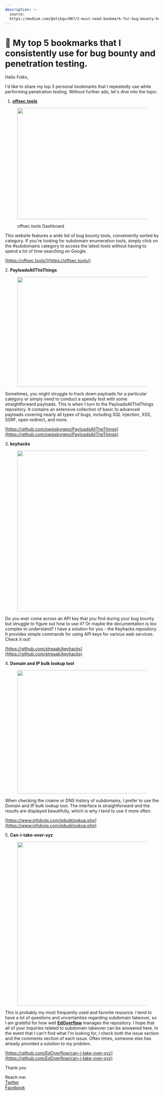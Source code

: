 ```yaml
---
description: >-
  source:
  https://medium.com/@atikqur007/5-must-need-bookmark-for-bug-bounty-hunters-penetration-testers-5941e4588488
---
```


# 🔎 My top 5 bookmarks that I consistently use for bug bounty and penetration testing.

Hello Folks,

I'd like to share my top 5 personal bookmarks that I repeatedly use while performing penetration testing. Without further ado, let's dive into the topic.

1. [**offsec.tools**](https://offsec.tools/)

<figure><img src="https://miro.medium.com/v2/resize:fit:875/1*j_oKgiEgyuwHPedqXeQB3g.png" alt="" height="364" width="700"><figcaption><p>offsec.tools Dashboard</p></figcaption></figure>

This website features a wide list of bug bounty tools, conveniently sorted by category. If you're looking for subdomain enumeration tools, simply click on the #subdomains category to access the latest tools without having to spend a lot of time searching on Google.

[https://offsec.tools/](https://offsec.tools/)

2\. **PayloadsAllTheThings**

<figure><img src="https://miro.medium.com/v2/resize:fit:875/1*P5PDoDq4mQ72yL7ImujneQ.png" alt="" height="360" width="700"><figcaption></figcaption></figure>

Sometimes, you might struggle to track down payloads for a particular category or simply need to conduct a speedy test with some straightforward payloads. This is when I turn to the PayloadsAllTheThings repository. It contains an extensive collection of basic to advanced payloads covering nearly all types of bugs, including SQL injection, XSS, SSRF, open redirect, and more.

[https://github.com/swisskyrepo/PayloadsAllTheThings](https://github.com/swisskyrepo/PayloadsAllTheThings)

3\. **keyhacks**

<figure><img src="https://miro.medium.com/v2/resize:fit:875/1*On_-gxz_4IcpA85UHGeY1A.png" alt="" height="527" width="700"><figcaption></figcaption></figure>

Do you ever come across an API key that you find during your bug bounty but struggle to figure out how to use it? Or maybe the documentation is too complex to understand? I have a solution for you - the Keyhacks repository. It provides simple commands for using API keys for various web services. Check it out!

[https://github.com/streaak/keyhacks](https://github.com/streaak/keyhacks)

4\. **Domain and IP bulk lookup tool**

<figure><img src="https://miro.medium.com/v2/resize:fit:875/1*HZEQKbLYDu15o1IOfX9yzA.png" alt="" height="404" width="700"><figcaption></figcaption></figure>

When checking the cname or DNS history of subdomains, I prefer to use the Domain and IP bulk lookup tool. The interface is straightforward and the results are displayed beautifully, which is why I tend to use it more often.

[https://www.infobyip.com/ipbulklookup.php](https://www.infobyip.com/ipbulklookup.php)

5\. **Can-i-take-over-xyz**

<figure><img src="https://miro.medium.com/v2/resize:fit:875/1*-XAiKVPRf8FWObxD0LEPFw.png" alt="" height="536" width="700"><figcaption></figcaption></figure>

This is probably my most frequently used and favorite resource. I tend to have a lot of questions and uncertainties regarding subdomain takeover, so I am grateful for how well [**EdOverflow**](https://twitter.com/EdOverflow) manages the repository. I hope that all of your inquiries related to subdomain takeover can be answered here. In the event that I can't find what I'm looking for, I check both the issue section and the comments section of each issue. Often times, someone else has already provided a solution to my problem.

[https://github.com/EdOverflow/can-i-take-over-xyz](https://github.com/EdOverflow/can-i-take-over-xyz)

Thank you

Reach me:\
[Twitter](https://twitter.com/atikqur007)\
[Facebook](https://facebook.com/kind.atik)
